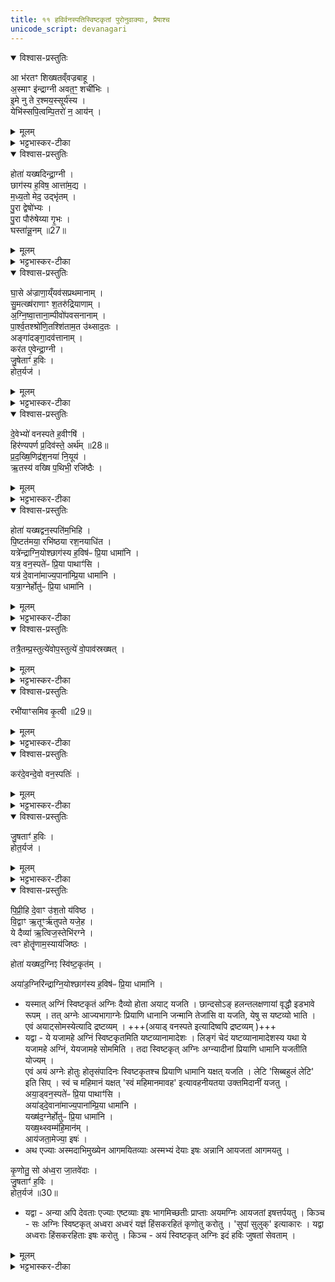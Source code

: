 ```yaml
---
title: ११ हविर्वनस्पतिस्विष्टकृतां पुरोनुवाक्याः, प्रैषाश्च 
unicode_script: devanagari
---
```



<details open><summary>विश्वास-प्रस्तुतिः</summary>

आ भ॑रतꣳ शिख्षतव्ँवज्रबाहू ।   
अ॒स्माꣳ इ॑न्द्राग्नी अवत॒ꣳ॒ शची॑भिः ।  
इ॒मे नु ते र॒श्मय॒स्सूर्य॑स्य ।   
येभि॑स्सपि॒त्वम्पि॒तरो॑ न॒ आय॑न् ।   
</details>

<details><summary>मूलम्</summary>

आ भ॑रतꣳ शिख्षतव्ँवज्रबाहू ।   
अ॒स्माꣳ इ॑न्द्राग्नी अवत॒ꣳ॒ शची॑भिः ।  
इ॒मे नु ते र॒श्मय॒स्सूर्य॑स्य ।   
येभि॑स्सपि॒त्वम्पि॒तरो॑ न॒ आय॑न् ।   
</details>

<details><summary>भट्टभास्कर-टीका</summary>

1हविषः पुरोरुक् - आभरतमिति त्रिष्टुप् ॥ हे इन्द्राग्नी! वज्रबाहू! सायुधपाणी! आभरतं सामर्थ्याद्धनमाहरतं आहृत्य तत् शिक्षतं संस्कुरुतं, अतः तत्प्रदानेन अस्मानवतं रक्षतम् । शचीभिः कर्मभिः यैः विश्वं रक्षतः । किञ्च - ये च इमे ते जगत्प्रसिद्धाः रक्षकत्वेन सर्वस्य रश्मयः येभिः यैः सपित्वं समवेतत्वं एकत्वम् । षच समवाये, 'इन् सर्वधातुभ्यः' इति इन् । नः अस्माकं पितरः पूर्वपुरुषाः आयन् गताः तैश्च सह अस्मानवतमिति ॥
</details>

<details open><summary>विश्वास-प्रस्तुतिः</summary>

होता॑ यख्षदिन्द्रा॒ग्नी ।   
छाग॑स्य ह॒विष॒ आत्ता॑म॒द्य ।   
म॒ध्य॒तो मेद॒ उद्भृ॑तम् ।   
पु॒रा द्वेषो॑भ्यः ।   
पु॒रा पौरु॑षेय्या गृ॒भः ।   
घस्ता॑न्नू॒नम् ॥27॥  
</details>

<details><summary>मूलम्</summary>

होता॑ यख्षदिन्द्रा॒ग्नी ।   
छाग॑स्य ह॒विष॒ आत्ता॑म॒द्य ।   
म॒ध्य॒तो मेद॒ उद्भृ॑तम् ।   
पु॒रा द्वेषो॑भ्यः ।   
पु॒रा पौरु॑षेय्या गृ॒भः ।   
घस्ता॑न्नू॒नम् ॥27॥  
</details>

<details><summary>भट्टभास्कर-टीका</summary>

2होता यक्षदित्यादि ॥ होता दैव्यो यजत्विति । इन्द्राग्नी तौ चेज्यमानौ छागस्य हविषः हविर्भूतस्य मध्यतः उद्भृतं उद्धृतं मेदःप्रभृति सारभूतं आत्तां भुञ्जाताम् । अत्तेः छान्दसो लुङ् । अद्य अस्मिन्नहनि । पुरा द्वेषोभ्यो द्वेष्याणि रक्षःप्रभृतीनि यावन्नोपघ्नन्ति तावदात्ताम् । पुरा च पौरुषेय्याः पुरुषैः कृतायाः । 'पुरुषात् ढक् विकारे' इति ढञ् । गृभः ग्रहणात् पूरुषार्थात् ग्रहेः संपदादित्वात् किम् । घस्तां नूनं शोभनं भुञ्जातां, अस्मिन्काले नूनं शोभनमेव भोजनमिति दर्शयति । 'बहुलं छन्दसि' इत्यदेः घस्लादेशः ॥
</details>

<details open><summary>विश्वास-प्रस्तुतिः</summary>

घा॒से अ॑ज्राणा॒य्ँयव॑सप्रथमानाम् ।   
सु॒मत्ख्ष॑राणाꣳ श॒तरु॑द्रियाणाम् ।   
अ॒ग्नि॒ष्वा॒त्ताना॒म्पीवो॑पवसनानाम् ।   
पा॒र्श्व॒तश्श्रो॑णि॒तश्शि॑ताम॒त उ॑थ्साद॒तः ।   
अङ्गा॑दङ्गा॒दव॑त्तानाम् ।   
कर॑त ए॒वेन्द्रा॒ग्नी ।   
जु॒षेताꣳ॑ ह॒विः ।   
होत॒र्यज॑ ।   
</details>

<details><summary>मूलम्</summary>

घा॒से अ॑ज्राणा॒य्ँयव॑सप्रथमानाम् ।   
सु॒मत्ख्ष॑राणाꣳ श॒तरु॑द्रियाणाम् ।   
अ॒ग्नि॒ष्वा॒त्ताना॒म्पीवो॑पवसनानाम् ।   
पा॒र्श्व॒तश्श्रो॑णि॒तश्शि॑ताम॒त उ॑थ्साद॒तः ।   
अङ्गा॑दङ्गा॒दव॑त्तानाम् ।   
कर॑त ए॒वेन्द्रा॒ग्नी ।   
जु॒षेताꣳ॑ ह॒विः ।   
होत॒र्यज॑ ।   
</details>

<details><summary>भट्टभास्कर-टीका</summary>

3इदानीमवदानानि वर्ण्यन्ते - घासे अज्राणामिति ॥ अदन्ति अस्मिन् हवींषि देवा इति घासो यागः । 'घञपोश्च' इति घस्लादेशः, निमित्तात्सप्तमी । यागनिमित्तमेव अज्राणां अजनीयानां गन्तव्यानां, यद्वा - करणे घञ्, घसि आस्ये अजनीयानां क्षेप्याणां सुसंस्कृतानामिति यावत् । यवसप्रथमानां अन्नानां मध्ये श्रेष्ठानां, आद्युदात्तत्वं छान्दसम् । सुमत्क्षराणां सुष्ठु मादयति येषां क्षरणं मुखादुदरप्रवेशः तादृशानां शतरुद्रियाणां शतं रुद्रा देवता येषां अनुष्ठातृभूताः तादृशाः प्राणा वा । 'शतरुद्राद्घ च' इति घः, छान्दसं पूर्वपदप्रकृतिस्वरत्वम् । यद्वा - शतं रुद्रियाणि रुद्रार्हाणि कर्माणि येषु तादृशानां, अग्निष्वात्तानां अग्निना वैश्वानरेण जाठरेण वैतानेन वा आस्वादितानाम् । प्रवृद्धादित्वादुत्तरपदान्तोदात्तत्वम् । पीवोपवसनानां पीवास्थूलत्वक् उपवसनं आच्छादनस्थानीयं येषां तादृशानां पार्श्वादिम्यः प्रथममवर्तानां ततः अङ्गादङ्गादवत्तानां सर्वस्मादङ्गादवत्तानां 'अपादाने चाहीयरुहोः' इति तसिः । पशूनां समूहः पार्श्वं 'पर्श्वा णस्वक्तव्यः' इति णस् । श्रेणी प्रसिद्धे । शितामः दोर्यकृद्वा । उत्सादः गुदकाण्डं भेदप्रदेशो वा एवमेतेषां एवंगुणानां इन्द्राग्नी एव करतः कुरुतः । कर्मणः संप्रदानत्वात् चतुर्थ्यर्थे षष्ठी । करोतेः व्यत्ययेन शप् । यस्मात् तौ एतान्युत्पादितवन्तौ तस्मादिमौ देवौ इदं हविः जुषेतां सेवेतां सेवित्वा वा प्रियेतां तदर्थं हे मनुष्य! होतः! त्वमपि यज ॥
</details>

<details open><summary>विश्वास-प्रस्तुतिः</summary>

दे॒वेभ्यो॑ वनस्पते ह॒वीꣳषि॑ ।   
हिर॑ण्यपर्ण प्र॒दिव॑स्ते॒ अर्थ॑म् ॥28॥  
प्र॒द॒ख्षि॒णिद्र॑श॒नया॑ नि॒यूय॑ ।   
ऋ॒तस्य॑ वख्षि प॒थिभी॒ रजि॑ष्ठैः ।   
</details>

<details><summary>मूलम्</summary>

दे॒वेभ्यो॑ वनस्पते ह॒वीꣳषि॑ ।   
हिर॑ण्यपर्ण प्र॒दिव॑स्ते॒ अर्थ॑म् ॥28॥  
प्र॒द॒ख्षि॒णिद्र॑श॒नया॑ नि॒यूय॑ ।   
ऋ॒तस्य॑ वख्षि प॒थिभी॒ रजि॑ष्ठैः ।   
</details>

<details><summary>भट्टभास्कर-टीका</summary>

4वनस्पतेः पुरोरुक् - देवेभ्यो वनस्पते इति त्रिष्टुप् ॥ अग्न्यभेदेन यूपस्स्तूयते । हे वनस्पते! यूपात्मन्नग्रे! हिरण्यपर्ण! हितरमणीयपतन! हिरण्यवर्णज्वाल! वा देवेभ्यो हवींषि वक्षि वह । लेटि शपो लुक् । कीदृशानि? ते तव अर्थं प्रयोजनं प्रयोजनभूतानि प्रदिवः पुराणं यथापूर्वमिति यावत् । कीदृशो भूत्वेति चेत्? प्रदक्षिणित् प्रदक्षिणमीयते वेष्ट्यत इति प्रदक्षिणित्, छान्दसं ह्नस्वत्वम् । रशनया नियूय निबद्ध्यात्मानं, यथा नहनकाले शैथिल्यं स्यात्, यौतेर्ल्यपि छान्दसं दीर्घत्वम् । ऋतस्य यज्ञस्य संबन्धीनि हवींषि वह पथिभिः मार्गैः रजिष्ठैः ऋजुतमैः । ऋजुशब्दादिष्ठनि, 'विभाषर्जोश्छन्दसि' इति टिलोपः॥
</details>

<details open><summary>विश्वास-प्रस्तुतिः</summary>

होता॑ यख्षद्वन॒स्पति॑म॒भिहि ।   
पि॒ष्टत॑मया॒ रभि॑ष्ठया रश॒नयाधि॑त ।   
यत्रे॑न्द्राग्नि॒योश्छाग॑स्य ह॒विष॑ᳶ प्रि॒या धामा॑नि ।   
यत्र॒ वन॒स्पते॑ᳶ प्रि॒या पाथाꣳ॑सि ।   
यत्र॑ दे॒वाना॑माज्य॒पाना॑म्प्रि॒या धामा॑नि ।   
यत्रा॒ग्नेर्होतु॑ᳶ प्रि॒या धामा॑नि ।   
</details>

<details><summary>मूलम्</summary>

होता॑ यख्षद्वन॒स्पति॑म॒भिहि ।   
पि॒ष्टत॑मया॒ रभि॑ष्ठया रश॒नयाधि॑त ।   
यत्रे॑न्द्राग्नि॒योश्छाग॑स्य ह॒विष॑ᳶ प्रि॒या धामा॑नि ।   
यत्र॒ वन॒स्पते॑ᳶ प्रि॒या पाथाꣳ॑सि ।   
यत्र॑ दे॒वाना॑माज्य॒पाना॑म्प्रि॒या धामा॑नि ।   
यत्रा॒ग्नेर्होतु॑ᳶ प्रि॒या धामा॑नि ।   
</details>

<details><summary>भट्टभास्कर-टीका</summary>

5होता यक्षदित्यादि ॥ होता दैव्यः यजतु वनस्पतिम् । स चैतं पशुं इन्द्राग्न्यादिसकाशं प्रापयतु इति वक्ष्यति । तत्रास्य को विशेष इत्याह - हि यस्मात् पिष्टतमया श्लक्ष्णतमया रभिष्ठया रभस्वत्तमया स्वकार्ये शीघ्रप्रवृत्तया । पूर्ववन्मतुब्लोपटिलोपौ । आरब्धतमया वा सद्यस्स्वकार्यम् । 'तुश्छन्दसि' इतीष्ठनि 'तुरिष्ठेमेयस्सु' इति लोपः । ईदृश्या रशनया वनस्पतिः आत्मानं अभ्याधित अबध्नात्, यथोक्तं 'रशनया नियूय' इति, अभिधानं बन्धनं, लुङि 'स्थाघ्वोरिच्च' इतीत्वे 'ह्रस्वादङ्गात्' इति सिचो लुक् । तस्मात् तादृशः अयं यूपः एतं पशुं तत्रोपावस्रक्षत् तस्मिन् स्थाने उपावसृजतु उपसंप्रापयतु । लेटि सिपि अमागमः । कुत्र? यत्र इन्द्राग्नियोः संबन्धिनः छागस्य हविषः प्रिया धामानि स्थानानि यत्र निहितानि इन्द्राग्न्योः प्रीतये भवन्ति, यत्र च वनस्पतेः यूपस्य प्रियाणि पाथांसि अन्नानि यत्र निहितानि वानस्पत्यात्माग्नेः प्रीतये भवन्ति । यत्र च देवांनां आज्यपानां प्रयाजदेवतानां प्रियाणि धामानि, यत्र चाग्नेः होतुः स्विष्टकृतः प्रियाणि धामानि तत्रैतं पशुं उपावस्त्रक्षत्, किं कृत्वा? प्रस्तुत्येव यथा राज्ञे प्रथमं निवेद्यते तथा प्रथममेव प्रस्तुत्य श्रावयित्वा, अवधारणे निपातः ।   
</details>

<details open><summary>विश्वास-प्रस्तुतिः</summary>

तत्रै॒तम्प्र॒स्तुत्ये॑वोप॒स्तुत्ये॑ वो॒पाव॑स्रख्षत् ।   
</details>

<details><summary>मूलम्</summary>

तत्रै॒तम्प्र॒स्तुत्ये॑वोप॒स्तुत्ये॑ वो॒पाव॑स्रख्षत् ।   
</details>

<details><summary>भट्टभास्कर-टीका</summary>

किञ्च - उपस्तुत्येव सन्निधावेव प्रशस्य उपावसृजतु ।   
</details>

<details open><summary>विश्वास-प्रस्तुतिः</summary>

रभी॑याꣳसमिव कृ॒त्वी ॥29॥  
</details>

<details><summary>मूलम्</summary>

रभी॑याꣳसमिव कृ॒त्वी ॥29॥  
</details>

<details><summary>भट्टभास्कर-टीका</summary>

एवं कृते कीदृशः कृतो भवतीत्याह - रभीयांस देवानां प्रीत्युत्पादने रभसवत्तरं आरब्धतरं वा एवं कृत्वी कृत्वेव उपावसृजतु ।   
</details>

<details open><summary>विश्वास-प्रस्तुतिः</summary>

कर॑दे॒वन्दे॒वो वन॒स्पतिः॑ ।  
</details>

<details><summary>मूलम्</summary>

कर॑दे॒वन्दे॒वो वन॒स्पतिः॑ ।  
</details>

<details><summary>भट्टभास्कर-टीका</summary>

आदरार्थं पुनश्च संग्रहेणाह - करत् कुर्यात् एवं उक्तप्रकारं अवश्यं करोत्येव ।   
</details>

<details open><summary>विश्वास-प्रस्तुतिः</summary>

जु॒षताꣳ॑ ह॒विः ।   
होत॒र्यज॑ ।   
</details>

<details><summary>मूलम्</summary>

जु॒षताꣳ॑ ह॒विः ।   
होत॒र्यज॑ ।   
</details>

<details><summary>भट्टभास्कर-टीका</summary>

अयं देवः देवनशीलः वनस्पतिः जुषतां सेवतां चेदं हविः, हे होतः! मानुष! त्वमपि यज ॥
</details>

<details open><summary>विश्वास-प्रस्तुतिः</summary>

पि॒प्री॒हि दे॒वाꣳ उ॑श॒तो य॑विष्ठ ।   
वि॒द्वाꣳ ऋ॒तूꣳर्ऋ॑तुपते यजे॒ह ।   
ये दैव्या॑ ऋ॒त्विज॒स्तेभि॑रग्ने ।   
त्वꣳ होतॄ॑णाम॒स्याय॑जिष्ठः ।   

होता॑ यख्षद॒ग्निꣵ स्वि॑ष्ट॒कृत॑म् ।   

अया॑ड॒ग्निरि॑न्द्राग्नि॒योश्छाग॑स्य ह॒विष॑ᳶ प्रि॒या धामा॑नि ।   

-  यस्मात् अग्निं स्विष्टकृतं अग्निः दैव्यो होता अयाट् यजति । छान्दसोऽङ् हलन्तलक्षणायां वृद्धौ इडभावे रूपम् । तत् अग्नेः आज्यभागाग्नेः प्रियाणि धानानि जन्मानि तेजांसि वा यजति, येषु स यष्टव्यो भाति । एवं अयाट्सोमस्येत्यादि द्रष्टव्यम् ।  +++(अयाड् वनस्पते इत्यादिष्वपि द्रष्टव्यम् )+++
-  यद्वा - ये यजामहे अग्निं स्विष्टकृतमिति यष्टव्यानामादेशः । लिङ्गं चेदं यष्टव्यानामादेशस्य यथा ये यजामहे अग्निं, येयजामहे सोममिति । तदा स्विष्टकृत् अग्निः अग्न्यादीनां प्रियाणि धामानि यजतीति योज्यम् ।   
एवं अयं अग्नेः होतुः होतृसंपादिनः स्विष्टकृतश्च प्रियाणि धामानि यक्षत् यजति । लेटि 'सिब्बहुलं लेटि' इति सिप् । स्वं च महिमानं यक्षत् 'स्वं महिमानमावह' इत्यावहनीयतया उक्तमिदानीं यजतु ।   
अया॒ड्वन॒स्पते॑ᳶ प्रि॒या पाथाꣳ॑सि ।   
अया॑ड्दे॒वाना॑माज्य॒पाना॑म्प्रि॒या धामा॑नि ।   
यख्ष॑द॒ग्नेर्होतु॑ᳶ प्रि॒या धामा॑नि ।   
यख्ष॒थ्स्वम्म॑हि॒मान॑म् ।   
आय॑जता॒मेज्या॒ इषः॑ ।   
- अथ एज्याः अस्मदाभिमुख्येन आगमयितव्याः अस्मभ्यं देयाः इषः अन्नानि आयजतां आगमयतु ।   

कृ॒णोतु॒ सो अ॑ध्व॒रा जा॒तवे॑दाः ।   
जु॒षताꣳ॑ ह॒विः ।   
होत॒र्यज॑ ॥30॥  

- यद्वा - अन्या अपि देवताः एज्याः एष्टव्याः इषः भागमिच्छतीः प्राप्ताः अयमग्निः आयजतां इषत्तर्पयतु । किञ्च - सः अग्निः स्विष्टकृत् अध्वरा अध्वरं यज्ञं हिंसकरहितं कृणोतु करोतु । 'सुपां सुलुक्' इत्याकारः । यद्वा अध्वराः हिंसकरहिताः इषः करोतु । किञ्च - अयं स्विष्टकृत् अग्निः इदं हविः जुषतां सेवताम् ।   
</details>

<details><summary>मूलम्</summary>

पि॒प्री॒हि दे॒वाꣳ उ॑श॒तो य॑विष्ठ ।   
वि॒द्वाꣳ ऋ॒तूꣳर्ऋ॑तुपते यजे॒ह ।   
ये दैव्या॑ ऋ॒त्विज॒स्तेभि॑रग्ने ।   
त्वꣳ होतॄ॑णाम॒स्याय॑जिष्ठः ।   

होता॑ यख्षद॒ग्निꣵ स्वि॑ष्ट॒कृत॑म् ।   

अया॑ड॒ग्निरि॑न्द्राग्नि॒योश्छाग॑स्य ह॒विष॑ᳶ प्रि॒या धामा॑नि ।   

-  यस्मात् अग्निं स्विष्टकृतं अग्निः दैव्यो होता अयाट् यजति । छान्दसोऽङ् हलन्तलक्षणायां वृद्धौ इडभावे रूपम् । तत् अग्नेः आज्यभागाग्नेः प्रियाणि धानानि जन्मानि तेजांसि वा यजति, येषु स यष्टव्यो भाति । एवं अयाट्सोमस्येत्यादि द्रष्टव्यम् ।  +++(अयाड् वनस्पते इत्यादिष्वपि द्रष्टव्यम् )+++
-  यद्वा - ये यजामहे अग्निं स्विष्टकृतमिति यष्टव्यानामादेशः । लिङ्गं चेदं यष्टव्यानामादेशस्य यथा ये यजामहे अग्निं, येयजामहे सोममिति । तदा स्विष्टकृत् अग्निः अग्न्यादीनां प्रियाणि धामानि यजतीति योज्यम् ।   
एवं अयं अग्नेः होतुः होतृसंपादिनः स्विष्टकृतश्च प्रियाणि धामानि यक्षत् यजति । लेटि 'सिब्बहुलं लेटि' इति सिप् । स्वं च महिमानं यक्षत् 'स्वं महिमानमावह' इत्यावहनीयतया उक्तमिदानीं यजतु ।   
अया॒ड्वन॒स्पते॑ᳶ प्रि॒या पाथाꣳ॑सि ।   
अया॑ड्दे॒वाना॑माज्य॒पाना॑म्प्रि॒या धामा॑नि ।   
यख्ष॑द॒ग्नेर्होतु॑ᳶ प्रि॒या धामा॑नि ।   
यख्ष॒थ्स्वम्म॑हि॒मान॑म् ।   
आय॑जता॒मेज्या॒ इषः॑ ।   
- अथ एज्याः अस्मदाभिमुख्येन आगमयितव्याः अस्मभ्यं देयाः इषः अन्नानि आयजतां आगमयतु ।   

कृ॒णोतु॒ सो अ॑ध्व॒रा जा॒तवे॑दाः ।   
जु॒षताꣳ॑ ह॒विः ।   
होत॒र्यज॑ ॥30॥  

- यद्वा - अन्या अपि देवताः एज्याः एष्टव्याः इषः भागमिच्छतीः प्राप्ताः अयमग्निः आयजतां इषत्तर्पयतु । किञ्च - सः अग्निः स्विष्टकृत् अध्वरा अध्वरं यज्ञं हिंसकरहितं कृणोतु करोतु । 'सुपां सुलुक्' इत्याकारः । यद्वा अध्वराः हिंसकरहिताः इषः करोतु । किञ्च - अयं स्विष्टकृत् अग्निः इदं हविः जुषतां सेवताम् ।   
</details>

<details><summary>भट्टभास्कर-टीका</summary>

6स्विष्टत्कृतः पुरोनुवाक्या - पिप्रीहीति त्रिष्टुप् ॥ व्याख्याता ।   

- पि॒प्री॒हि दे॒वाꣳ उ॑श॒तो य॑विष्ठ वि॒द्वाꣳ ऋ॒तूꣳर्ऋ॑तुपते यजे॒ह ।  
ये दैव्या॑ ऋ॒त्विज॒स्तेभि॑रग्ने॒ त्वꣳ होतॄ॑णाम॒स्याय॑जिष्ठः ।  

  - टीका  अथ तत्रैव स्विष्टकृतः पुरोनुवाक्यामाह— पिप्रीहि देवानिति ।   हे यविष्ठ युवतमाग्न उशतः कामयमानान्दवोन्पिप्रीह्यतिशयेन प्रीणय ।   हे स्त्रतुपते सूर्यात्मना कालपरिपालक त्वमृतून्कालविशेषा  २०३७ न्विद्वाञ्जानन्वर्तसे ।   तस्मादिहोचिते काले यज ।   देवेषु भवा ये दैव्या ऋत्विजः सन्ति ‘अग्निर्होता ।   अश्विनाऽध्वर्यू ।   त्वष्टाऽग्नीत्” इत्यादिनाऽऽम्रातास्तेमिर्स्तेदवैः सह त्वमस्य यजमानस्य संबन्धिनां होतॄणामृत्विजां मध्य आयजिष्ठः सर्वतो यष्टृतमोऽसि ।   

 अयाडग्निरिन्द्राग्नियोरित्यादि च इष्टिहोत्रे व्याख्यातम् ।   
 इन्द्राग्न्योश्छागस्येति विशेषः होतर्यजेत्युपरम्यते ॥

इति तैत्तिरीये ब्राह्मणे तृतीये षष्ठे एकादशोऽनुवाकः ॥  

</details>

